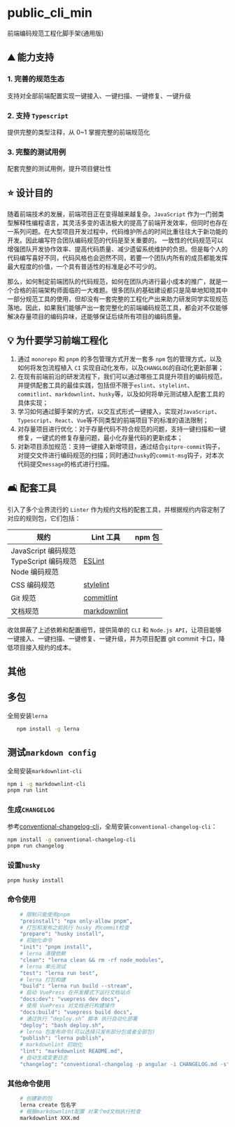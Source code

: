 # public_cli_min

前端编码规范工程化脚手架(通用版)

## :mountain: 能力支持

### 1. 完善的规范生态

支持对全部前端配置实现一键接入、一键扫描、一键修复、一键升级

### 2. 支持 `Typescript`

提供完整的类型注释，从 0~1 掌握完整的前端规范化

### 3. 完整的测试用例

配套完整的测试用例，提升项目健壮性

## :star: 设计目的

随着前端技术的发展，前端项目正在变得越来越复杂。`JavaScript` 作为一门弱类型解释性编程语言，其灵活多变的语法极大的提高了前端开发效率，但同时也存在一系列问题。在大型项目开发过程中，代码维护所占的时间比重往往大于新功能的开发。因此编写符合团队编码规范的代码是至关重要的。 一致性的代码规范可以增强团队开发协作效率、提高代码质量、减少遗留系统维护的负担。但是每个人的代码编写喜好不同，代码风格也会迥然不同，若要一个团队内所有的成员都能发挥最大程度的价值，一个具有普适性的标准是必不可少的。

那么，如何制定前端团队的代码规范，如何在团队内进行最小成本的推广，就是一个合格的前端架构师面临的一大难题。很多团队的基础建设都只是简单地知晓其中一部分规范工具的使用，但却没有一套完整的工程化产出来助力研发同学实现规范落地。因此，如果我们能够产出一套完整化的前端编码规范工具，都会对不仅能够解决存量项目的编码异味，还能够保证后续所有项目的编码质量。

## :bulb: 为什要学习前端工程化

1. 通过 `monorepo` 和 `pnpm` 的多包管理方式开发一套多 `npm` 包的管理方式，以及如何将发包流程植入 `CI` 实现自动化发布，以及`CHANGLOG`的自动化更新部署；
2. 在现有前端前沿的研发流程下，我们可以通过哪些工具提升项目的编码规范，并提供配套工具的最佳实践，包括但不限于`eslint`、`stylelint`、`commitlint`、`markdownlint`、`husky`等，以及如何将单元测试植入配套工具的具体实现；
3. 学习如何通过脚手架的方式，以交互式形式一键接入，实现对`JavaScript`、`Typescript`、`React`、`Vue`等不同类型的前端项目下的标准的语法限制；
4. 对存量项目进行优化：对于存量代码不符合规范的问题，支持一键扫描和一键修复，一键式的修复存量问题，最小化存量代码的更新成本；
5. 对新项目添加规范：支持一键接入新增项目，通过结合`gitpre-commit`钩子，对提交文件进行编码规范的扫描；同时通过`husky`的`commit-msg`钩子，对本次代码提交`message`的格式进行扫描。

## :couch_and_lamp: 配套工具

引入了多个业界流行的 `Linter` 作为规约文档的配套工具，并根据规约内容定制了对应的规则包，它们包括：

| 规约                                                              | Lint 工具                                                  | npm 包 |
| ----------------------------------------------------------------- | ---------------------------------------------------------- | ------ |
| JavaScript 编码规范 <br/> TypeScript 编码规范 <br/> Node 编码规范 | [ESLint](https://eslint.org/)                              |
| CSS 编码规范                                                      | [stylelint](https://stylelint.io/)                         |
| Git 规范                                                          | [commitlint](https://commitlint.js.org/#/)                 |
| 文档规范                                                          | [markdownlint](https://github.com/DavidAnson/markdownlint) |

收敛屏蔽了上述依赖和配置细节，提供简单的 `CLI` 和 `Node.js API`，让项目能够一键接入、一键扫描、一键修复、一键升级，并为项目配置 git commit 卡口，降低项目接入规约的成本。

## 其他

## 多包

全局安装`lerna`

```bash
   npm install -g lerna
```

## 测试`markdown config`

全局安装`markdownlint-cli`

```bash
npm i -g markdownlint-cli
pnpm run lint
```

### 生成`CHANGELOG`

参考[conventional-changelog-cli](https://www.npmjs.com/package/conventional-changelog-cli)，全局安装`conventional-changelog-cli`：

```bash
npm install -g conventional-changelog-cli
pnpm run changelog
```

### 设置`husky`

```bash
pnpm husky install
```

### 命令使用

```bash
    # 限制只能使用pnpm
    "preinstall": "npx only-allow pnpm",
    # 打包和发布之前执行 husky 的commit检查
    "prepare": "husky install",
    # 初始化命令
    "init": "pnpm install",
    # lerna 清理依赖
    "clean": "lerna clean && rm -rf node_modules",
    # lerna 单元测试
    "test": "lerna run test",
    # lerna 打包构建
    "build": "lerna run build --stream",
    # 启动 VuePress 在开发模式下运行文档站点
    "docs:dev": "vuepress dev docs",
    # 使用 VuePress 对文档进行构建操作
    "docs:build": "vuepress build docs",
    # 通过执行 “deploy.sh” 脚本 执行自动化部署
    "deploy": "bash deploy.sh",
    # lerna 包发布命令(可以选择只发布部分包或者全部包)
    "publish": "lerna publish",
    # markdownlint 初始化
    "lint": "markdownlint README.md",
    # 自动生成变更日志
    "changelog": "conventional-changelog -p angular -i CHANGELOG.md -s"
```

### 其他命令使用

```bash
    # 创建新的包
    lerna create 包名字
    # 根据markdownlint配置 对某个md文档执行检查
    markdownlint XXX.md
```

</br>
